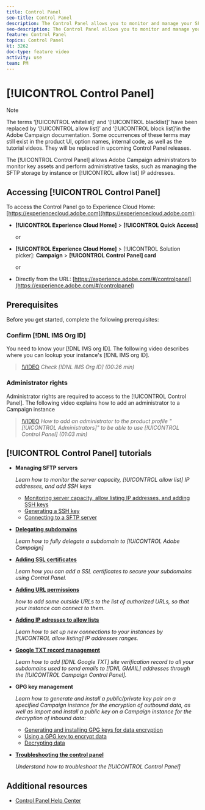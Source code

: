 ```yaml
---
title: Control Panel
seo-title: Control Panel
description: The Control Panel allows you to monitor and manage your SFTP storage by instance and allow list IP addresses.
seo-description: The Control Panel allows you to monitor and manage your SFTP storage by instance and allow list IP addresses.
feature: Control Panel
topics: Control Panel
kt: 3262
doc-type: feature video
activity: use
team: PM
---
```


# [!UICONTROL Control Panel]

>[!NOTE]
>
>The terms ‘[!UICONTROL whitelist]’ and ‘[!UICONTROL blacklist]’ have been replaced by ‘[!UICONTROL allow list]’ and ‘[!UICONTROL block list]’in the Adobe Campaign documentation. 
>Some occurrences of these terms may still exist in the product UI, option names, internal code, as well as the tutorial videos. They will be replaced in upcoming Control Panel releases.

The [!UICONTROL Control Panel] allows Adobe Campaign administrators to monitor key assets and perform administrative tasks, such as managing the SFTP storage by instance or [!UICONTROL allow list] IP addresses.

## Accessing [!UICONTROL Control Panel]

To access the Control Panel go to Experience Cloud Home: [https://experiencecloud.adobe.com](https://experiencecloud.adobe.com):

* **[!UICONTROL Experience Cloud Home]** > **[!UICONTROL Quick Access]**
  
  or
* **[!UICONTROL Experience Cloud Home]**  > [!UICONTROL Solution picker]: **Campaign** > **[!UICONTROL Control Panel] card**
  
  or

* Directly from the URL: [https://experience.adobe.com/#/controlpanel](https://experience.adobe.com/#/controlpanel)

## Prerequisites

Before you get started, complete the following prerequisites:

### Confirm [!DNL IMS Org ID]

You need to know your [!DNL IMS org ID]. The following video describes where you can lookup your instance's [!DNL IMS org ID].

>[!VIDEO](https://video.tv.adobe.com/v/27183?quality=12)
*Check [!DNL IMS Org ID] (00:26 min)*

### Administrator rights

Administrator rights are required to access to the [!UICONTROL Control Panel].
The following video explains how to add an administrator to a Campaign instance

>[!VIDEO](https://video.tv.adobe.com/v/27147?quality=12)
*How to add an administrator to the product profile "[!UICONTROL Administrators]" to be able to use [!UICONTROL Control Panel] (01:03 min)*

## [!UICONTROL Control Panel] tutorials

* **Managing SFTP servers**

    *Learn how to monitor the server capacity, [!UICONTROL allow list] IP addresses, and add SSH keys*

  * [Monitoring server capacity, allow listing IP addresses, and adding SSH keys](/help/acc/monitoring-campaign-classic/control-panel/monitoring-server-capacity-allow-listing-adding-ssh-key.md)
   * [Generating a SSH key](/help/acc/monitoring-campaign-classic/control-panel/generate-ssh-key.md)
   * [Connecting to a SFTP server](/help/acc/monitoring-campaign-classic/control-panel/connect-to-sftp-server.md)
  
* **[Delegating subdomains](/help/acc/monitoring-campaign-classic/control-panel/subdomain-delegation.md)**

    *Learn how to fully delegate a subdomain to [!UICONTROL Adobe Campaign]*

* **[Adding SSL certificates](/help/acc/monitoring-campaign-classic/control-panel/adding-ssl-certificates.md)**

    *Learn how you can add a SSL certificates to secure your subdomains using Control Panel.*

* **[Adding URL permissions](/help/acc/monitoring-campaign-classic/control-panel/adding-url-permissions.md)**

    *how to add some outside URLs to the list of authorized URLs, so that your instance can connect to them.*

* **[Adding IP adresses to allow lists](/help/acc/monitoring-campaign-classic/control-panel/ip-allow-listing.md)**

    *Learn how to set up new connections to your instances by [!UICONTROL allow listing] IP addresses ranges.*

* **[Google TXT record management](/help/acc/monitoring-campaign-classic/control-panel/google-txt-record-management.md)**

    *Learn how to add [!DNL Google TXT] site verification record to all your subdomains used to send emails to [!DNL GMAIL] addresses through the [!UICONTROL Campaign Control Panel].*

* **GPG key management**

    *Learn how to generate and install a public/private key pair on a specified Campaign instance for the encryption of outbound data, as well as import and install a public key on a Campaign instance for the decryption of inbound data:*

  * [Generating and installing GPG keys for data encryption](./gpg-key-management/generating-and-installing-gpg-keys-for-data-encryption.md)
  * [Using a GPG key to encrypt data](./gpg-key-management/using-a-gpg-key-to-encrypt-data.md)
  * [Decrypting data](./gpg-key-management/decrypting-data.md)

* **[Troubleshooting the control panel](/help/acc/monitoring-campaign-classic/control-panel/trouble-shooting.md)**

    *Understand how to troubleshoot the [!UICONTROL Control Panel]*

## Additional resources

* [Control Panel Help Center](https://docs.adobe.com/content/help/en/control-panel/using/control-panel-home.html)
